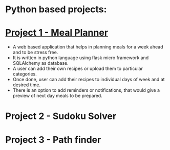 # Python based projects:

# [Project 1 - Meal Planner](https://github.com/mohsinaav/Meal-Planner/tree/master)
- A web based application that helps in planning meals for a week ahead and to be stress free.
- It is written in python language using flask micro framework and SQLAlchemy as database.
- A user can add their own recipes or upload them to particular categories. 
- Once done, user can add their recipes to individual days of week and at desired time.
- There is an option to add reminders or notifications, that would give a preview of next day meals to be  prepared.

# Project 2 - Sudoku Solver

# Project 3 - Path finder
